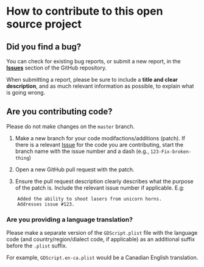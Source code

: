 # How to contribute to this open source project

## Did you find a bug?

You can check for existing bug reports, or submit a new report, in the
**[Issues](https://github.com/grantneufeld/BBLM-GDScript/issues)**
section of the GitHub repository.

When submitting a report, please be sure to include a **title and clear description**,
and as much relevant information as possible, to explain what is going wrong.

## Are you contributing code?

Please do not make changes on the `master` branch.

1. Make a new branch for your code modifactions/additions (patch).
If there is a relevant [Issue](https://github.com/grantneufeld/BBLM-GDScript/issues)
for the code you are contributing,
start the branch name with the issue number and a dash (e.g., `123-Fix-broken-thing`)

2. Open a new GitHub pull request with the patch.

3. Ensure the pull request description clearly describes what the purpose of the patch is.
Include the relevant issue number if applicable. E.g:
```
    Added the ability to shoot lasers from unicorn horns.
    Addresses issue #123.
```

### Are you providing a language translation?

Please make a separate version of the `GDScript.plist` file with the language code
(and country/region/dialect code, if applicable)
as an additional suffix before the `.plist` suffix.

For example, `GDScript.en-ca.plist` would be a Canadian English translation.
